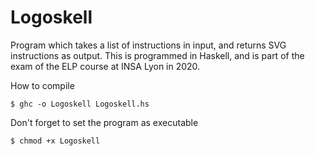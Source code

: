 # Logoskell

Program which takes a list of instructions in input, and returns SVG instructions as output.
This is programmed in Haskell, and is part of the exam of the ELP course at INSA Lyon in 2020.

How to compile
```
$ ghc -o Logoskell Logoskell.hs
```

Don't forget to set the program as executable
```
$ chmod +x Logoskell
```

